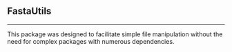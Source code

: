 ## FastaUtils
---

This package was designed to facilitate simple file manipulation
without the need for complex packages with numerous dependencies.
